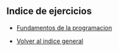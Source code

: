 ## Indice de ejercicios

- [Fundamentos de la programacion](./Fundamentos/Fundamentos.md)


- [Volver al indice general](../README.md)
